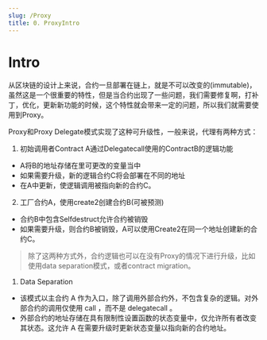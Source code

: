 ```yaml
---
slug: /Proxy
title: 0. ProxyIntro
---
```

# Intro
从区块链的设计上来说，合约一旦部署在链上，就是不可以改变的(immutable)，虽然这是一个很重要的特性，但是当合约出现了一些问题，我们需要修复啊，打补丁，优化，更新新功能的时候，这个特性就会带来一定的问题，所以我们就需要使用到Proxy。

Proxy和Proxy Delegate模式实现了这种可升级性，一般来说，代理有两种方式：
1. 初始调用者Contract A通过Delegatecall使用的ContractB的逻辑功能
- A将B的地址存储在里可更改的变量当中
- 如果需要升级，新的逻辑合约C将会部署在不同的地址
- 在A中更新，使逻辑调用被指向新的合约C。

2. 工厂合约A，使用create2创建合约B(可被预测)
- 合约B中包含Selfdestruct允许合约被销毁
- 如果需要升级，则合约B被销毁，A可以使用Create2在同一个地址创建新的合约C。

> 除了这两种方式外，合约逻辑也可以在没有Proxy的情况下进行升级，比如使用data separation模式，或者contract migration。

1. Data Separation
- 该模式以主合约 A 作为入口，除了调用外部合约外，不包含复杂的逻辑。对外部合约的调用仅使用 call ，而不是 delegatecall 。
- 外部合约的地址存储在具有限制性设置函数的状态变量中，仅允许所有者改变其状态。这允许 A 在需要升级时更新状态变量以指向新的合约地址。